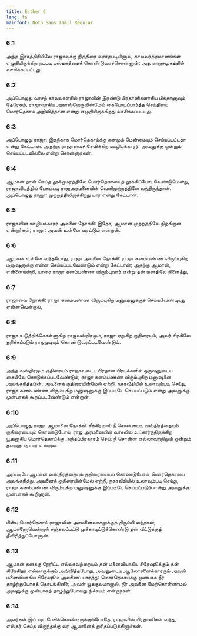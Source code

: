 ```yaml
---
title: Esther 6
lang: ta
mainfont: Noto Sans Tamil Regular
---
```


###  6:1

அந்த இராத்திரியிலே ராஜாவுக்கு நித்திரை வராதபடியினால், காலவர்த்தமானங்கள் எழுதியிருக்கிற நடபடி புஸ்தகத்தைக் கொண்டுவரச்சொன்னான்; அது ராஜசமுகத்தில் வாசிக்கப்பட்டது.

###  6:2

அப்பொழுது வாசற் காவலாளரில் ராஜாவின் இரண்டு பிரதானிகளாகிய பிக்தானாவும் தேரேசும், ராஜாவாகிய அகாஸ்வேருவின்மேல் கைபோடப்பார்த்த செய்தியை மொர்தெகாய் அறிவித்தான் என்று எழுதியிருக்கிறது வாசிக்கப்பட்டது.

###  6:3

அப்பொழுது ராஜா: இதற்காக மொர்தெகாய்க்கு கனமும் மேன்மையும் செய்யப்பட்டதா என்று கேட்டான். அதற்கு ராஜாவைச் சேவிக்கிற ஊழியக்காரர்: அவனுக்கு ஒன்றும் செய்யப்படவில்லை என்று சொன்னார்கள்.

###  6:4

ஆமான் தான் செய்த தூக்குமரத்திலே மொர்தெகாயைத் தூக்கிப்போடவேண்டுமென்று, ராஜாவிடத்தில் பேசும்படி ராஜஅரமனையின் வெளிமுற்றத்திலே வந்திருந்தான். அப்பொழுது ராஜா: முற்றத்திலிருக்கிறது யார் என்று கேட்டான்.

###  6:5

ராஜாவின் ஊழியக்காரர் அவனை நோக்கி: இதோ, ஆமான் முற்றத்திலே நிற்கிறான் என்றார்கள்; ராஜா: அவன் உள்ளே வரட்டும் என்றான்.

###  6:6

ஆமான் உள்ளே வந்தபோது, ராஜா அவனை நோக்கி: ராஜா கனம்பண்ண விரும்புகிற மனுஷனுக்கு என்ன செய்யப்படவேண்டும் என்று கேட்டான்; அதற்கு ஆமான், என்னையன்றி, யாரை ராஜா கனம்பண்ண விரும்புவார் என்று தன் மனதிலே நினைத்து,

###  6:7

ராஜாவை நோக்கி: ராஜா கனம்பண்ண விரும்புகிற மனுஷனுக்குச் செய்யவேண்டியது என்னவென்றால்,

###  6:8

ராஜா உடுத்திக்கொள்ளுகிற ராஜவஸ்திரமும், ராஜா ஏறுகிற குதிரையும், அவர் சிரசிலே தரிக்கப்படும் ராஜமுடியும் கொண்டுவரப்படவேண்டும்.

###  6:9

அந்த வஸ்திரமும் குதிரையும் ராஜாவுடைய பிரதான பிரபுக்களில் ஒருவனுடைய கையிலே கொடுக்கப்படவேண்டும்; ராஜா கனம்பண்ண விரும்புகிற மனுஷனை அலங்கரித்தபின், அவனைக் குதிரையின்மேல் ஏற்றி, நகரவீதியில் உலாவும்படி செய்து, ராஜா கனம்பண்ண விரும்புகிற மனுஷனுக்கு இப்படியே செய்யப்படும் என்று அவனுக்கு முன்பாகக் கூறப்படவேண்டும் என்றான்.

###  6:10

அப்பொழுது ராஜா ஆமானை நோக்கி: சீக்கிரமாய் நீ சொன்னபடி வஸ்திரத்தையும் குதிரையையும் கொண்டுபோய், ராஜ அரமனையின் வாசலில் உட்கார்ந்திருக்கிற யூதனாகிய மொர்தெகாய்க்கு அந்தப்பிரகாரம் செய்; நீ சொன்ன எல்லாவற்றிலும் ஒன்றும் தவறாதபடி பார் என்றான்.

###  6:11

அப்படியே ஆமான் வஸ்திரத்தையும் குதிரையையும் கொண்டுபோய், மொர்தெகாயை அலங்கரித்து, அவனைக் குதிரையின்மேல் ஏற்றி, நகரவீதியில் உலாவும்படி செய்து, ராஜா கனம்பண்ண விரும்புகிற மனுஷனுக்கு இப்படியே செய்யப்படும் என்று அவனுக்கு முன்பாகக் கூறினான்.

###  6:12

பின்பு மொர்தெகாய் ராஜாவின் அரமனைவாசலுக்குத் திரும்பி வந்தான்; ஆமானோவென்றால் சஞ்சலப்பட்டு முக்காடிட்டுக்கொண்டு தன் வீட்டுக்குத் தீவிரித்துப்போனான்.

###  6:13

ஆமான் தனக்கு நேரிட்ட எல்லாவற்றையும் தன் மனைவியாகிய சிரேஷூக்கும் தன் சிநேகிதர் எல்லாருக்கும் அறிவித்தபோது, அவனுடைய ஆலோசனைக்காரரும் அவன் மனைவியாகிய சிரேஷூம் அவனைப் பார்த்து: மொர்தெகாய்க்கு முன்பாக நீர் தாழ்ந்துபோகத் தொடங்கினீர்; அவன் யூதகுலமானால், நீர் அவனை மேற்கொள்ளாமல் அவனுக்கு முன்பாகத் தாழ்ந்துபோவது நிச்சயம் என்றார்கள்.

###  6:14

அவர்கள் இப்படிப் பேசிக்கொண்டிருக்கும்போதே, ராஜாவின் பிரதானிகள் வந்து, எஸ்தர் செய்த விருந்துக்கு வர ஆமானைத் துரிதப்படுத்தினார்கள்.

